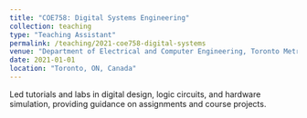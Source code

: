 ```yaml
---
title: "COE758: Digital Systems Engineering"
collection: teaching
type: "Teaching Assistant"
permalink: /teaching/2021-coe758-digital-systems
venue: "Department of Electrical and Computer Engineering, Toronto Metropolitan University"
date: 2021-01-01
location: "Toronto, ON, Canada"
---
```

Led tutorials and labs in digital design, logic circuits, and hardware simulation, providing guidance on assignments and course projects.
